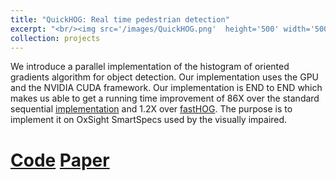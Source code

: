 ```yaml
---
title: "QuickHOG: Real time pedestrian detection"
excerpt: "<br/><img src='/images/QuickHOG.png'  height='500' width='500'>"
collection: projects
---
```


We introduce a parallel implementation of the histogram of oriented gradients
algorithm for object detection. Our implementation uses the GPU and the
NVIDIA CUDA framework. Our implementation is END to END which makes
us able to get a running time improvement of 86X over the standard sequential
[implementation](https://lear.inrialpes.fr/people/triggs/pubs/Dalal-cvpr05.pdf) and 1.2X over [fastHOG](http://www.robots.ox.ac.uk/~lav/Papers/prisacariu_reid_tr2310_09/prisacariu_reid_tr2310_09.html). The purpose is to implement it
on OxSight SmartSpecs used by the visually impaired.

[Code](https://github.com/jeetkanjani7/QuickHOG) [Paper](https://jeetkanjani7.github.io/files/QuickHOG.pdf)
===========
